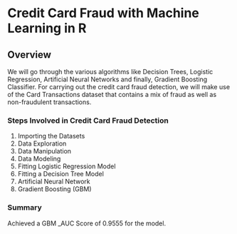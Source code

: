 # Credit Card Fraud with Machine Learning in R

## Overview
We will go through the various algorithms like Decision Trees, Logistic Regression, Artificial Neural Networks and finally, Gradient Boosting Classifier. 
For carrying out the credit card fraud detection, we will make use of the Card Transactions dataset that contains a mix of fraud as well as non-fraudulent transactions.

### Steps Involved in Credit Card Fraud Detection
1. Importing the Datasets
2. Data Exploration
3. Data Manipulation
4. Data Modeling
5. Fitting Logistic Regression Model
6. Fitting a Decision Tree Model
7. Artificial Neural Network
8. Gradient Boosting (GBM)

### Summary
Achieved a GBM _AUC Score of 0.9555 for the model.
